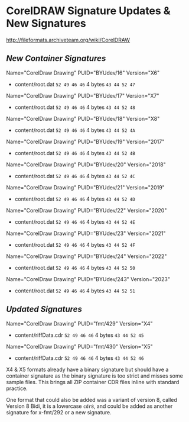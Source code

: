 # CorelDRAW Signature Updates & New Signatures
http://fileformats.archiveteam.org/wiki/CorelDRAW

## *New Container Signatures*

Name="CorelDraw Drawing" PUID="BYUdev/16" Version="X6"
- content/root.dat ```52 49 46 46``` 4 bytes ```43 44 52 47```

Name="CorelDraw Drawing" PUID="BYUdev/17" Version="X7"
- content/root.dat ```52 49 46 46``` 4 bytes ```43 44 52 48```

Name="CorelDraw Drawing" PUID="BYUdev/18" Version="X8"
- content/root.dat ```52 49 46 46``` 4 bytes ```43 44 52 4A```

Name="CorelDraw Drawing" PUID="BYUdev/19" Version="2017"
- content/root.dat ```52 49 46 46``` 4 bytes ```43 44 52 4B```

Name="CorelDraw Drawing" PUID="BYUdev/20" Version="2018"
- content/root.dat ```52 49 46 46``` 4 bytes ```43 44 52 4C```

Name="CorelDraw Drawing" PUID="BYUdev/21" Version="2019"
- content/root.dat ```52 49 46 46``` 4 bytes ```43 44 52 4D```

Name="CorelDraw Drawing" PUID="BYUdev/22" Version="2020"
- content/root.dat ```52 49 46 46``` 4 bytes ```43 44 52 4E```

Name="CorelDraw Drawing" PUID="BYUdev/23" Version="2021"
- content/root.dat ```52 49 46 46``` 4 bytes ```43 44 52 4F```

Name="CorelDraw Drawing" PUID="BYUdev/24" Version="2022"
- content/root.dat ```52 49 46 46``` 4 bytes ```43 44 52 50```

Name="CorelDraw Drawing" PUID="BYUdev/243" Version="2023"
- content/root.dat ```52 49 46 46``` 4 bytes ```43 44 52 51```


## *Updated Signatures*

Name="CorelDraw Drawing" PUID="fmt/429" Version="X4"
- content/riffData.cdr ```52 49 46 46``` 4 bytes ```43 44 52 45```

Name="CorelDraw Drawing" PUID="fmt/430" Version="X5"
- content/riffData.cdr ```52 49 46 46``` 4 bytes ```43 44 52 46```

X4 & X5 formats already have a binary signature but should have a container signature as the binary signature is too strict and misses some sample files. This brings all ZIP container CDR files inline with standard practice. 

One format that could also be added was a variant of version 8, called Version 8 Bidi, it is a lowercase ```cdr8```, and could be added as another signature for x-fmt/292 or a new signature.